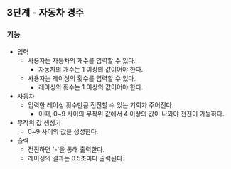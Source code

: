 ## 3단계 - 자동차 경주

### 기능
- 입력
  - 사용자는 자동차의 개수를 입력할 수 있다.
    - 자동차의 개수는 1 이상의 값이어야 한다.
  - 사용자는 레이싱의 횟수를 입력할 수 있다.
    - 레이싱의 횟수는 1 이상의 값이어야 한다.
- 자동차
  - 입력한 레이싱 횟수만큼 전진할 수 있는 기회가 주어진다.
    - 이때, 0~9 사이의 무작위 값에서 4 이상의 값이 나와야 전진이 가능하다.
- 무작위 값 생성기
  - 0~9 사이의 값을 생성한다.
- 출력
  - 전진하면 '-'을 통해 출력한다.
  - 레이싱의 결과는 0.5초마다 출력된다.
